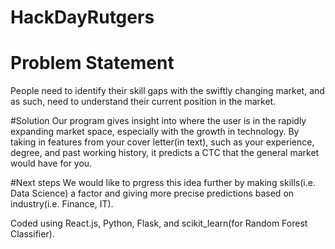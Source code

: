 # HackDayRutgers

# Problem Statement
People need to identify their skill gaps with the swiftly changing market, and as such, need to understand their current position in the market.

#Solution
Our program gives insight into where the user is in the rapidly expanding market space, especially with the growth in technology.
By taking in features from your cover letter(in text), such as your experience, degree, and past working history, it predicts a CTC that the general market would have for you.

#Next steps
We would like to prgress this idea further by making skills(i.e. Data Science) a factor and giving more precise predictions based on industry(i.e. Finance, IT).



Coded using React.js, Python, Flask, and scikit_learn(for Random Forest Classifier).
